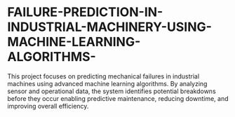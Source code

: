 # FAILURE-PREDICTION-IN-INDUSTRIAL-MACHINERY-USING-MACHINE-LEARNING-ALGORITHMS-
This project focuses on predicting mechanical failures in industrial machines using advanced machine learning algorithms. By analyzing sensor and operational data, the system identifies potential breakdowns before they occur  enabling predictive maintenance, reducing downtime, and improving overall efficiency.
